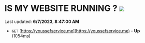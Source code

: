 # IS MY WEBSITE RUNNING ? [![](https://img.shields.io/static/v1?label=Sponsor&message=%E2%9D%A4&logo=GitHub&color=%23fe8e86)](https://github.com/sponsors/<username>)

Last updated: **6/7/2023, 8:47:00 AM**

- `GET` [https://youssefservice.me](https://youssefservice.me) - **Up** (1054ms)
